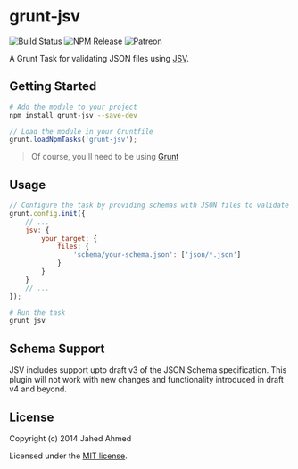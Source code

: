 # grunt-jsv

[![Build Status](https://img.shields.io/travis/jahed/grunt-jsv.svg)](https://travis-ci.org/jahed/grunt-jsv)
[![NPM Release](https://img.shields.io/npm/dt/grunt-jsv.svg)](https://www.npmjs.com/package/grunt-jsv)
[![Patreon](https://img.shields.io/badge/patreon-donate-f96854.svg)](https://www.patreon.com/jahed)

A Grunt Task for validating JSON files using [JSV](https://github.com/garycourt/JSV/).

## Getting Started

```sh
# Add the module to your project
npm install grunt-jsv --save-dev
```

```js
// Load the module in your Gruntfile
grunt.loadNpmTasks('grunt-jsv');
```

> Of course, you'll need to be using [Grunt](http://gruntjs.com/)

## Usage

```js
// Configure the task by providing schemas with JSON files to validate
grunt.config.init({
    // ...
    jsv: {
        your_target: {
            files: {
                'schema/your-schema.json': ['json/*.json']
            }
        }
    }
    // ...
});
```

```sh
# Run the task
grunt jsv
```

## Schema Support

JSV includes support upto draft v3 of the JSON Schema specification.
This plugin will not work with new changes and functionality introduced in draft v4 and beyond.


## License

Copyright (c) 2014 Jahed Ahmed

Licensed under the [MIT license](LICENSE-MIT).
